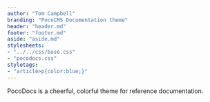 ```yaml
---
author: "Tom Campbell"
branding: "PocoCMS Documentation theme"
header: "header.md"
footer: "footer.md"
aside: "aside.md"
stylesheets:
- "../../css/base.css"
- "pocodocs.css"
styletags:
- "article>p{color:blue;}"
---
```


PocoDocs is a cheerful, colorful theme for reference documentation.
